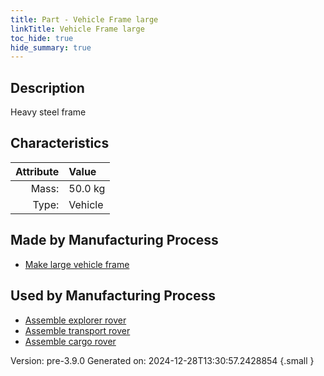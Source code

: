 ```yaml
---
title: Part - Vehicle Frame large
linkTitle: Vehicle Frame large
toc_hide: true
hide_summary: true
---
```


## Description
Heavy steel frame

## Characteristics

| Attribute      | Value |
|--------:|:------|
|Mass:|50.0 kg|
|Type:|Vehicle|

## Made by Manufacturing Process

- [Make large vehicle frame](/docs/definitions/process/make-large-vehicle-frame)

## Used by Manufacturing Process

- [Assemble explorer rover](/docs/definitions/process/assemble-explorer-rover)
- [Assemble transport rover](/docs/definitions/process/assemble-transport-rover)
- [Assemble cargo rover](/docs/definitions/process/assemble-cargo-rover)


Version: pre-3.9.0 Generated on: 2024-12-28T13:30:57.2428854
{.small }


